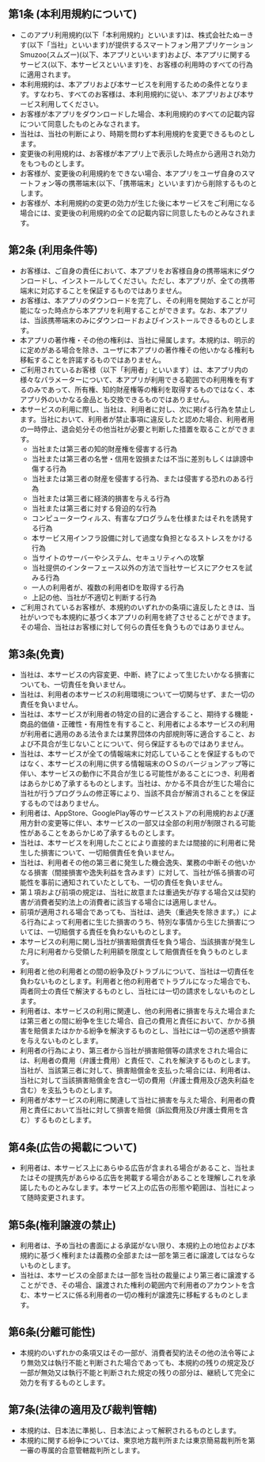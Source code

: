 ## 第1条 (本利用規約について)
- このアプリ利用規約(以下「本利用規約」といいます)は、株式会社たぬーきす(以下「当社」といいます)が提供するスマートフォン用アプリケーションSmuzoo(スムズー)(以下、本アプリといいます)および、本アプリに関するサービス(以下、本サービスといいます)を、お客様の利用時のすべての行為に適用されます。
- 本利用規約は、本アプリおよび本サービスを利用するための条件となります。すなわち、すべてのお客様は、本利用規約に従い、本アプリおよび本サービス利用してください。
- お客様が本アプリをダウンロードした場合、本利用規約のすべての記載内容について同意したものとみなされます。
- 当社は、当社の判断により、時期を問わず本利用規約を変更できるものとします。
- 変更後の利用規約は、お客様が本アプリ上で表示した時点から適用され効力をもつものとします。
- お客様が、変更後の利用規約をできない場合、本アプリをユーザ自身のスマートフォン等の携帯端末(以下、「携帯端末」といいます)から削除するものとします。
- お客様が、本利用規約の変更の効力が生じた後に本サービスをご利用になる場合には、変更後の利用規約の全ての記載内容に同意したものとみなされます。

## 第2条 (利用条件等)
- お客様は、ご自身の責任において、本アプリをお客様自身の携帯端末にダウンロードし、インストールしてください。ただし、本アプリが、全ての携帯端末に対応することを保証するものではありません。
- お客様は、本アプリのダウンロードを完了し、その利用を開始することが可能になった時点から本アプリを利用することができます。なお、本アプリは、当該携帯端末のみにダウンロードおよびインストールできるものとします。
- 本アプリの著作権・その他の権利は、当社に帰属します。本規約は、明示的に定めがある場合を除き、ユーザに本アプリの著作権その他いかなる権利も移転することを許諾するものではありません。
- ご利用されているお客様（以下「利用者」といいます）は、本アプリ内の様々なパラメーターについて、本アプリが利用できる範囲での利用権を有するのみであって、所有権、知的財産権等の権利を取得するものではなく、本アプリ外のいかなる金品とも交換できるものではありません。
- 本サービスの利用に際し、当社は、利用者に対し、次に掲げる行為を禁止します。当社において、利用者が禁止事項に違反したと認めた場合、利用者用の一時停止、退会処分その他当社が必要と判断した措置を取ることができます。 
    - 当社または第三者の知的財産権を侵害する行為
    - 当社または第三者の名誉・信用を毀損または不当に差別もしくは誹謗中傷する行為
    - 当社または第三者の財産を侵害する行為、または侵害する恐れのある行為 
    - 当社または第三者に経済的損害を与える行為
    - 当社または第三者に対する脅迫的な行為
    - コンピューターウィルス、有害なプログラムを仕様またはそれを誘発する行為 
    - 本サービス用インフラ設備に対して過度な負担となるストレスをかける行為 
    - 当サイトのサーバーやシステム、セキュリティへの攻撃 
    - 当社提供のインターフェース以外の方法で当社サービスにアクセスを試みる行為
    - 一人の利用者が、複数の利用者IDを取得する行為
    - 上記の他、当社が不適切と判断する行為
- ご利用されているお客様が、本規約のいずれかの条項に違反したときは、当社がいつでも本規約に基づく本アプリの利用を終了させることができます。その場合、当社はお客様に対して何らの責任を負うものではありません。

## 第3条(免責)
- 当社は、本サービスの内容変更、中断、終了によって生じたいかなる損害についても、一切責任を負いません。
- 当社は、利用者の本サービスの利用環境について一切関与せず、また一切の責任を負いません。
- 当社は、本サービスが利用者の特定の目的に適合すること、期待する機能・商品的価値・正確性・有用性を有すること、利用者による本サービスの利用が利用者に適用のある法令または業界団体の内部規則等に適合すること、および不具合が生じないことについて、何ら保証するものではありません。
- 当社は、本サービスが全ての情報端末に対応していることを保証するものではなく、本サービスの利用に供する情報端末のＯＳのバージョンアップ等に伴い、本サービスの動作に不具合が生じる可能性があることにつき、利用者はあらかじめ了承するものとします。当社は、かかる不具合が生じた場合に当社が行うプログラムの修正等により、当該不具合が解消されることを保証するものではありません。
- 利用者は、AppStore、GooglePlay等のサービスストアの利用規約および運用方針の変更等に伴い、本サービスの一部又は全部の利用が制限される可能性があることをあらかじめ了承するものとします。
- 当社は、本サービスを利用したことにより直接的または間接的に利用者に発生した損害について、一切賠償責任を負いません。
- 当社は、利用者その他の第三者に発生した機会逸失、業務の中断その他いかなる損害（間接損害や逸失利益を含みます）に対して、当社が係る損害の可能性を事前に通知されていたとしても、一切の責任を負いません。
- 第１項および前項の規定は、当社に故意または重過失が存する場合又は契約書が消費者契約法上の消費者に該当する場合には適用しません。
- 前項が適用される場合であっても、当社は、過失（重過失を除きます。）による行為によって利用者に生じた損害のうち、特別な事情から生じた損害については、一切賠償する責任を負わないものとします。　
- 本サービスの利用に関し当社が損害賠償責任を負う場合、当該損害が発生した月に利用者から受領した利用額を限度として賠償責任を負うものとします。
- 利用者と他の利用者との間の紛争及びトラブルについて、当社は一切責任を負わないものとします。利用者と他の利用者でトラブルになった場合でも、両者同士の責任で解決するものとし、当社には一切の請求をしないものとします。
- 利用者は、本サービスの利用に関連し、他の利用者に損害を与えた場合または第三者との間に紛争を生じた場合、自己の費用と責任において、かかる損害を賠償またはかかる紛争を解決するものとし、当社には一切の迷惑や損害を与えないものとします。
- 利用者の行為により、第三者から当社が損害賠償等の請求をされた場合には、利用者の費用（弁護士費用）と責任で、これを解決するものとします。当社が、当該第三者に対して、損害賠償金を支払った場合には、利用者は、当社に対して当該損害賠償金を含む一切の費用（弁護士費用及び逸失利益を含む）を支払うものとします。
- 利用者が本サービスの利用に関連して当社に損害を与えた場合、利用者の費用と責任において当社に対して損害を賠償（訴訟費用及び弁護士費用を含む）するものとします。

## 第4条(広告の掲載について)
- 利用者は、本サービス上にあらゆる広告が含まれる場合があること、当社またはその提携先があらゆる広告を掲載する場合があることを理解しこれを承諾したものとみなします。本サービス上の広告の形態や範囲は、当社によって随時変更されます。 

## 第5条(権利譲渡の禁止)
- 利用者は、予め当社の書面による承諾がない限り、本規約上の地位および本規約に基づく権利または義務の全部または一部を第三者に譲渡してはならないものとします。
- 当社は、本サービスの全部または一部を当社の裁量により第三者に譲渡することができ、その場合、譲渡された権利の範囲内で利用者のアカウントを含む、本サービスに係る利用者の一切の権利が譲渡先に移転するものとします。

## 第6条(分離可能性)
- 本規約のいずれかの条項又はその一部が、消費者契約法その他の法令等により無効又は執行不能と判断された場合であっても、本規約の残りの規定及び一部が無効又は執行不能と判断された規定の残りの部分は、継続して完全に効力を有するものとします。

## 第7条(法律の適用及び裁判管轄)
- 本規約は、日本法に準拠し、日本法によって解釈されるものとします。
- 本規約に関する紛争については、東京地方裁判所または東京簡易裁判所を第一審の専属的合意管轄裁判所とします。
